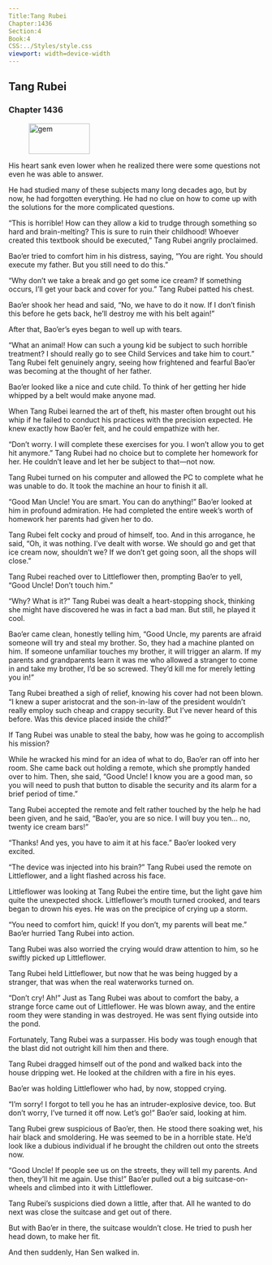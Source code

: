 ```yaml
---
Title:Tang Rubei 
Chapter:1436 
Section:4 
Book:4 
CSS:../Styles/style.css 
viewport: width=device-width
---
```

  
## Tang Rubei
### Chapter 1436
  
<figure>
	<img src="../Images/gem.gif" alt="gem" id="gem" width="120" height="60" />
</figure>
  

  
His heart sank even lower when he realized there were some questions not even he was able to answer.

He had studied many of these subjects many long decades ago, but by now, he had forgotten everything. He had no clue on how to come up with the solutions for the more complicated questions.

“This is horrible! How can they allow a kid to trudge through something so hard and brain-melting? This is sure to ruin their childhood! Whoever created this textbook should be executed,” Tang Rubei angrily proclaimed.

Bao’er tried to comfort him in his distress, saying, “You are right. You should execute my father. But you still need to do this.”

“Why don’t we take a break and go get some ice cream? If something occurs, I’ll get your back and cover for you.” Tang Rubei patted his chest.

Bao’er shook her head and said, “No, we have to do it now. If I don’t finish this before he gets back, he’ll destroy me with his belt again!”

After that, Bao’er’s eyes began to well up with tears.

“What an animal! How can such a young kid be subject to such horrible treatment? I should really go to see Child Services and take him to court.” Tang Rubei felt genuinely angry, seeing how frightened and fearful Bao’er was becoming at the thought of her father.

Bao’er looked like a nice and cute child. To think of her getting her hide whipped by a belt would make anyone mad.

When Tang Rubei learned the art of theft, his master often brought out his whip if he failed to conduct his practices with the precision expected. He knew exactly how Bao’er felt, and he could empathize with her.

“Don’t worry. I will complete these exercises for you. I won’t allow you to get hit anymore.” Tang Rubei had no choice but to complete her homework for her. He couldn’t leave and let her be subject to that—not now.

Tang Rubei turned on his computer and allowed the PC to complete what he was unable to do. It took the machine an hour to finish it all.

“Good Man Uncle! You are smart. You can do anything!” Bao’er looked at him in profound admiration. He had completed the entire week’s worth of homework her parents had given her to do.

Tang Rubei felt cocky and proud of himself, too. And in this arrogance, he said, “Oh, it was nothing. I’ve dealt with worse. We should go and get that ice cream now, shouldn’t we? If we don’t get going soon, all the shops will close.”

Tang Rubei reached over to Littleflower then, prompting Bao’er to yell, “Good Uncle! Don’t touch him.”

“Why? What is it?” Tang Rubei was dealt a heart-stopping shock, thinking she might have discovered he was in fact a bad man. But still, he played it cool.

Bao’er came clean, honestly telling him, “Good Uncle, my parents are afraid someone will try and steal my brother. So, they had a machine planted on him. If someone unfamiliar touches my brother, it will trigger an alarm. If my parents and grandparents learn it was me who allowed a stranger to come in and take my brother, I’d be so screwed. They’d kill me for merely letting you in!”

Tang Rubei breathed a sigh of relief, knowing his cover had not been blown. “I knew a super aristocrat and the son-in-law of the president wouldn’t really employ such cheap and crappy security. But I’ve never heard of this before. Was this device placed inside the child?”

If Tang Rubei was unable to steal the baby, how was he going to accomplish his mission?

While he wracked his mind for an idea of what to do, Bao’er ran off into her room. She came back out holding a remote, which she promptly handed over to him. Then, she said, “Good Uncle! I know you are a good man, so you will need to push that button to disable the security and its alarm for a brief period of time.”

Tang Rubei accepted the remote and felt rather touched by the help he had been given, and he said, “Bao’er, you are so nice. I will buy you ten… no, twenty ice cream bars!”

“Thanks! And yes, you have to aim it at his face.” Bao’er looked very excited.

“The device was injected into his brain?” Tang Rubei used the remote on Littleflower, and a light flashed across his face.

Littleflower was looking at Tang Rubei the entire time, but the light gave him quite the unexpected shock. Littleflower’s mouth turned crooked, and tears began to drown his eyes. He was on the precipice of crying up a storm.

“You need to comfort him, quick! If you don’t, my parents will beat me.” Bao’er hurried Tang Rubei into action.

Tang Rubei was also worried the crying would draw attention to him, so he swiftly picked up Littleflower.

Tang Rubei held Littleflower, but now that he was being hugged by a stranger, that was when the real waterworks turned on.

“Don’t cry! Ah!” Just as Tang Rubei was about to comfort the baby, a strange force came out of Littleflower. He was blown away, and the entire room they were standing in was destroyed. He was sent flying outside into the pond.

Fortunately, Tang Rubei was a surpasser. His body was tough enough that the blast did not outright kill him then and there.

Tang Rubei dragged himself out of the pond and walked back into the house dripping wet. He looked at the children with a fire in his eyes.

Bao’er was holding Littleflower who had, by now, stopped crying.

“I’m sorry! I forgot to tell you he has an intruder-explosive device, too. But don’t worry, I’ve turned it off now. Let’s go!” Bao’er said, looking at him.

Tang Rubei grew suspicious of Bao’er, then. He stood there soaking wet, his hair black and smoldering. He was seemed to be in a horrible state. He’d look like a dubious individual if he brought the children out onto the streets now.

“Good Uncle! If people see us on the streets, they will tell my parents. And then, they’ll hit me again. Use this!” Bao’er pulled out a big suitcase-on-wheels and climbed into it with Littleflower.

Tang Rubei’s suspicions died down a little, after that. All he wanted to do next was close the suitcase and get out of there.

But with Bao’er in there, the suitcase wouldn’t close. He tried to push her head down, to make her fit.

And then suddenly, Han Sen walked in.
